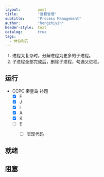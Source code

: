 ```yaml
---
layout:        post
title:         "进程管理"
subtitle:      "Process Management"
author:        "hongzhiyin"
header-style:  text
catalog:       true
tags:
  - 休伯利安
---
```


1. 进程太复杂时，分解进程为更多的子进程。
2. 子进程全部完成后，删除子进程，勾选父进程。

## 运行

- CCPC 秦皇岛 补题
  - [x] F
  - [x] J
  - [x] I
  - [x] A
  - [x] K
  - [ ] E
    - [ ] 实现代码





## 就绪





## 阻塞

